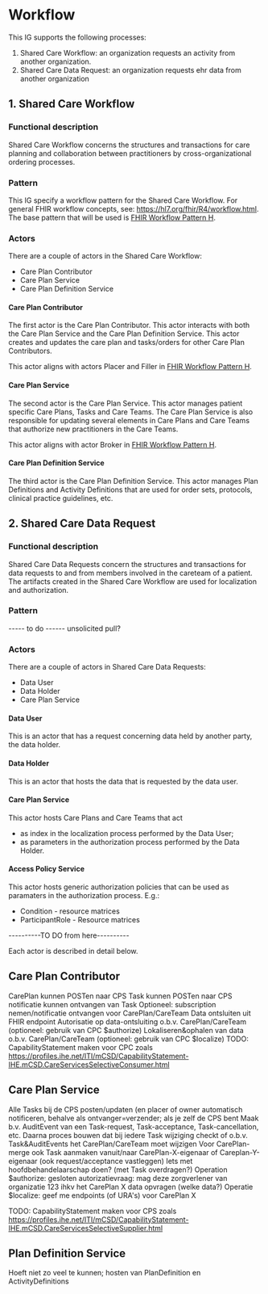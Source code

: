 # Workflow
This IG supports the following processes:
1. Shared Care Workflow: an organization requests an activity from another organization. 
2. Shared Care Data Request: an organization requests ehr data from another organization

## 1. Shared Care Workflow
### Functional description
Shared Care Workflow concerns the structures and transactions for care planning and collaboration between practitioners by cross-organizational ordering processes.

### Pattern
This IG specify a workflow pattern for the Shared Care Workflow. For general FHIR workflow concepts, see: https://hl7.org/fhir/R4/workflow.html. The base pattern that will be used is [FHIR Workflow Pattern H](https://hl7.org/fhir/R4/workflow-management.html#optionh). 

### Actors
There are a couple of actors in the Shared Care Workflow:
- Care Plan Contributor
- Care Plan Service
- Care Plan Definition Service

#### Care Plan Contributor
The first actor is the Care Plan Contributor. This actor interacts with both the Care Plan Service and the Care Plan Definition Service. This actor creates and updates the care plan and tasks/orders for other Care Plan Contributors. 

This actor aligns with actors Placer and Filler in [FHIR Workflow Pattern H](https://hl7.org/fhir/R4/workflow-management.html#optionh).

#### Care Plan Service
The second actor is the Care Plan Service. This actor manages patient specific Care Plans, Tasks and Care Teams. The Care Plan Service is also responsible for updating several elements in Care Plans and Care Teams that authorize new practitioners in the Care Teams.

This actor aligns with actor Broker in [FHIR Workflow Pattern H](https://hl7.org/fhir/R4/workflow-management.html#optionh).

#### Care Plan Definition Service
The third actor is the Care Plan Definition Service. This actor manages Plan Definitions and Activity Definitions that are used for order sets, protocols, clinical practice guidelines, etc.

## 2. Shared Care Data Request
### Functional description
Shared Care Data Requests concern the structures and transactions for data requests to and from members involved in the careteam of a patient. The artifacts created in the Shared Care Workflow are used for localization and authorization.

### Pattern
----- to do
------ unsolicited pull?

### Actors
There are a couple of actors in Shared Care Data Requests:
- Data User
- Data Holder
- Care Plan Service

#### Data User
This is an actor that has a request concerning data held by another party, the data holder.

#### Data Holder
This is an actor that hosts the data that is requested by the data user.

#### Care Plan Service
This actor hosts Care Plans and Care Teams that act
- as index in the localization process performed by the Data User;
- as parameters in the authorization process performed by the Data Holder.

#### Access Policy Service
This actor hosts generic authorization policies that can be used as paramaters in the authorization process. E.g.:
- Condition - resource matrices
- ParticipantRole - Resource matrices







----------TO DO from here----------

Each actor is described in detail below. 

## Care Plan Contributor

CarePlan kunnen POSTen naar CPS
Task kunnen POSTen naar CPS
notificatie kunnen ontvangen van Task
Optioneel: subscription nemen/notificatie ontvangen voor CarePlan/CareTeam
Data ontsluiten uit FHIR endpoint
Autorisatie op data-ontsluiting o.b.v. CarePlan/CareTeam (optioneel: gebruik van CPC $authorize)
Lokaliseren&ophalen van data o.b.v. CarePlan/CareTeam (optioneel: gebruik van CPC $localize)
TODO: CapabilityStatement maken voor CPC zoals https://profiles.ihe.net/ITI/mCSD/CapabilityStatement-IHE.mCSD.CareServicesSelectiveConsumer.html 



## Care Plan Service

 Alle Tasks bij de CPS posten/updaten (en placer of owner automatisch notificeren, behalve als ontvanger=verzender; als je zelf de CPS bent
Maak b.v. AuditEvent van een Task-request, Task-acceptance, Task-cancellation, etc. Daarna proces bouwen dat bij iedere Task wijziging checkt of o.b.v. Task&AuditEvents het CarePlan/CareTeam moet wijzigen
Voor CarePlan-merge ook Task aanmaken vanuit/naar CarePlan-X-eigenaar of Careplan-Y-eigenaar (ook request/acceptance vastleggen)
Iets met hoofdbehandelaarschap doen? (met Task overdragen?)
Operation $authorize: gesloten autorizatievraag: mag deze zorgverlener van organizatie 123 ihkv het CarePlan X data opvragen (welke data?)
Operatie $localize: geef me endpoints (of URA's) voor CarePlan X

TODO: CapabilityStatement maken voor CPS zoals https://profiles.ihe.net/ITI/mCSD/CapabilityStatement-IHE.mCSD.CareServicesSelectiveSupplier.html

## Plan Definition Service

Hoeft niet zo veel te kunnen; hosten van PlanDefinition en ActivityDefinitions